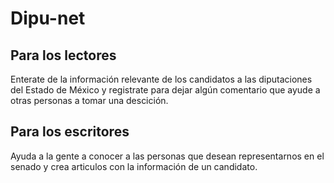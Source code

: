 # Dipu-net

## Para los lectores

Enterate de la información relevante de los candidatos a las diputaciones del Estado de México y registrate para dejar algún comentario que ayude a otras personas a tomar una descición.

## Para los escritores

Ayuda a la gente a conocer a las personas que desean representarnos en el senado y crea articulos con la información de un candidato.
